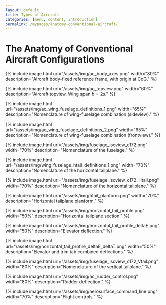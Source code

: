 ```yaml
---
layout: default
title: Types of Aircraft
categories: [menu, content, introduction]
permalink: /mypages/anatomy-conventional-aircraft/
---
```


# The Anatomy of Conventional Aircraft Configurations

{% include image.html
  url="/assets/img/ac_body_axes.png"
  width="80%"
  description="Aircraft body-fixed reference frame, with origin at CoG."
  %}

{% include image.html
  url="/assets/img/ac_topview.png"
  width="60%"
  description="Aircraft topview. Wing span $b=2s$."
  %}

{% include image.html
  url="/assets/img/ac_wing_fuselage_definitions_1.png"
  width="65%"
  description="Nomenclature of wing-fuselage combination (sideview)."
  %}

{% include image.html
  url="/assets/img/ac_wing_fuselage_definitions_2.png"
  width="65%"
  description="Nomenclature of wing-fuselage combination (frontview)."
  %}

{% include image.html
  url="/assets/img/fuselage_isoview_c172.png"
  width="70%"
  description="Nomenclature of the fuselage."
  %}

{% include image.html
  url="/assets/img/wing_fuselage_htail_definitions_1.png"
  width="70%"
  description="Nomenclature of the horizontal tailplane."
  %}

{% include image.html
  url="/assets/img/fuselage_isoview_c172_Htail.png"
  width="70%"
  description="Nomenclature of the horizontal tailplane."
  %}

{% include image.html
  url="/assets/img/htail_planform.png"
  width="70%"
  description="Horizontal tailplane planform."
  %}

{% include image.html
  url="/assets/img/horizontal_tail_profile.png"
  width="50%"
  description="Horizontal tailplane section."
  %}

{% include image.html
  url="/assets/img/horizontal_tail_profile_deltaE.png"
  width="50%"
  description="Elevator deflection."
  %}

{% include image.html
  url="/assets/img/horizontal_tail_profile_deltaE_deltaT.png"
  width="50%"
  description="Elevator and trim tab combined deflections."
  %}

{% include image.html
  url="/assets/img/fuselage_isoview_c172_Vtail.png"
  width="80%"
  description="Nomenclature of the vertical tailplane."
  %}

{% include image.html
  url="/assets/img/ac_rudder_control.png"
  width="80%"
  description="Rudder deflection."
  %}

{% include image.html
  url="/assets/img/aerosurface_command_line.png"
  width="70%"
  description="Flight controls."
  %}

